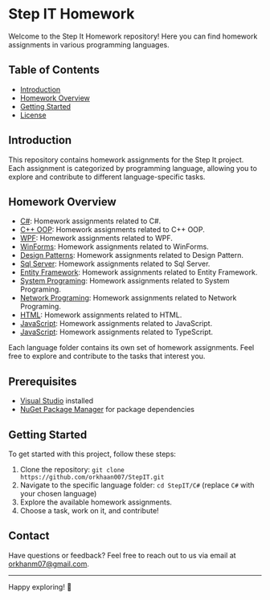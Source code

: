# Step IT Homework

Welcome to the Step It Homework repository! Here you can find homework assignments in various programming languages.

## Table of Contents

- [Introduction](#introduction)
- [Homework Overview](#homework-overview)
- [Getting Started](#getting-started)
- [License](LICENSE)

## Introduction

This repository contains homework assignments for the Step It project. Each assignment is categorized by programming language, allowing you to explore and contribute to different language-specific tasks.

## Homework Overview

- [C#](./C%23): Homework assignments related to C#.
- [C++ OOP](./C%2B%2B%20OOP): Homework assignments related to C++ OOP.
- [WPF](./WPF): Homework assignments related to WPF.
- [WinForms](./WinForms): Homework assignments related to WinForms.
- [Design Patterns](./Design%20Patterns): Homework assignments related to Design Pattern.
- [Sql Server](./SQL%20Server): Homework assignments related to Sql Server.
- [Entity Framework](./Entity%20Framework): Homework assignments related to Entity Framework.
- [System Programing](./System%20Programming): Homework assignments related to System Programing.
- [Network Programing](./Network%20Programming): Homework assignments related to Network Programing.
- [HTML](./HTML): Homework assignments related to HTML.
- [JavaScript](./JavaScript): Homework assignments related to JavaScript.
- [JavaScript](./TypeScript): Homework assignments related to TypeScript.

Each language folder contains its own set of homework assignments. Feel free to explore and contribute to the tasks that interest you.

## Prerequisites

- [Visual Studio](https://visualstudio.microsoft.com/) installed
- [NuGet Package Manager](https://www.nuget.org/) for package dependencies

## Getting Started

To get started with this project, follow these steps:

1. Clone the repository: `git clone https://github.com/orkhaan007/StepIT.git`
2. Navigate to the specific language folder: `cd StepIT/C#` (replace `C#` with your chosen language)
3. Explore the available homework assignments.
4. Choose a task, work on it, and contribute!

## Contact

Have questions or feedback? Feel free to reach out to us via email at [orkhanm07@gmail.com](mailto:orkhanm07@gmail.com).

---

Happy exploring! 🏁